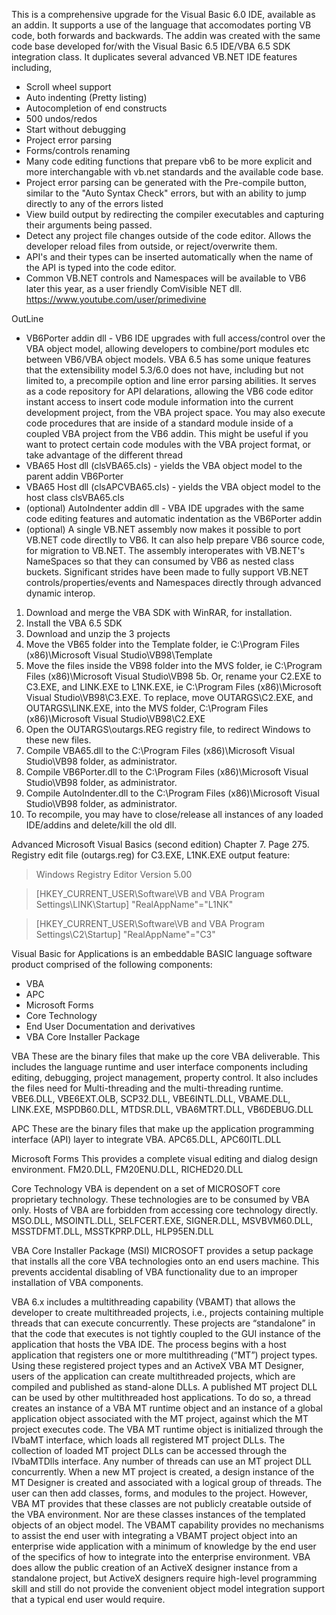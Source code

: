 
This is a comprehensive upgrade for the Visual Basic 6.0 IDE, available as an addin.  It supports a use of the language that accomodates porting VB code, both forwards and backwards.  The addin was created with the same code base developed for/with the Visual Basic 6.5 IDE/VBA 6.5 SDK integration class.  It duplicates several advanced VB.NET IDE features including,
* Scroll wheel support
* Auto indenting (Pretty listing)
* Autocompletion of end constructs
* 500 undos/redos
* Start without debugging
* Project error parsing
* Forms/controls renaming
* Many code editing functions that prepare vb6 to be more explicit and more interchangable with vb.net standards and the available code base. 
* Project error parsing can be generated with the Pre-compile button, similar to the "Auto Syntax Check" errors, but with an ability to jump directly to any of the errors listed
* View build output by redirecting the compiler executables and capturing their arguments being passed. 
* Detect any project file changes outside of the code editor.  Allows the developer reload files from outside, or reject/overwrite them.
* API's and their types can be inserted automatically when the name of the API is typed into the code editor.
* Common VB.NET controls and Namespaces will be available to VB6 later this year, as a user friendly ComVisible NET dll. https://www.youtube.com/user/primedivine

OutLine
* VB6Porter addin dll - VB6 IDE upgrades with full access/control over the VBA object model, allowing developers to combine/port modules etc between VB6/VBA object models.  VBA 6.5 has some unique features that the extensibility model 5.3/6.0 does not have, including but not limited to, a precompile option and line error parsing abilities.  It serves as a code repository for API delarations, allowing the VB6 code editor instant access to insert code module information into the current development project, from the VBA project space. You may also execute code procedures that are inside of a standard module inside of a coupled VBA project from the VB6 addin.  This might be useful if you want to protect certain code modules with the VBA project format, or take advantage of the different thread
* VBA65 Host dll (clsVBA65.cls) - yields the VBA object model to the parent addin VB6Porter
* VBA65 Host dll (clsAPCVBA65.cls) - yields the  VBA object model to the host class clsVBA65.cls
* (optional) AutoIndenter addin dll - VBA IDE upgrades with the same code editing features and automatic indentation as the VB6Porter addin
* (optional) A single VB.NET assembly now makes it possible to port VB.NET code directlly to VB6.  It can also help prepare VB6 source code, for migration to VB.NET.  The assembly interoperates with VB.NET's NameSpaces so that they can consumed by VB6 as nested class buckets.  Significant strides have been made to fully support VB.NET controls/properties/events and Namespaces directly through advanced dynamic interop.

1. Download and merge the VBA SDK with WinRAR, for installation.
2. Install the VBA 6.5 SDK
3. Download and unzip the 3 projects
4. Move the VB65 folder into the Template folder, ie C:\Program Files (x86)\Microsoft Visual Studio\VB98\Template
5. Move the files inside the VB98 folder into the MVS folder, ie C:\Program Files (x86)\Microsoft Visual Studio\VB98
5b. Or, rename your C2.EXE to C3.EXE, and LINK.EXE to L1NK.EXE, ie C:\Program Files (x86)\Microsoft Visual Studio\VB98\C3.EXE.  To replace, move OUTARGS\C2.EXE, and OUTARGS\LINK.EXE, into the MVS folder, C:\Program Files (x86)\Microsoft Visual Studio\VB98\C2.EXE
6. Open the OUTARGS\outargs.REG registry file, to redirect Windows to these new files.
7. Compile VBA65.dll to the C:\Program Files (x86)\Microsoft Visual Studio\VB98 folder, as administrator.
8. Compile VB6Porter.dll to the C:\Program Files (x86)\Microsoft Visual Studio\VB98 folder, as administrator.
9. Compile AutoIndenter.dll to the C:\Program Files (x86)\Microsoft Visual Studio\VB98 folder, as administrator.
10. To recompile, you may have to close/release all instances of any loaded IDE/addins and delete/kill the old dll.

Advanced Microsoft Visual Basics (second edition) Chapter 7. Page 275.
Registry edit file (outargs.reg) for C3.EXE, L1NK.EXE output feature:

>Windows Registry Editor Version 5.00
 
>[HKEY_CURRENT_USER\Software\VB and VBA Program Settings\LINK\Startup]
>"RealAppName"="L1NK"

>[HKEY_CURRENT_USER\Software\VB and VBA Program Settings\C2\Startup]
>"RealAppName"="C3"


 Visual Basic for Applications is an embeddable BASIC language software product comprised of the following components:
 * VBA
 * APC
 * Microsoft Forms
 * Core Technology   
 * End User Documentation and derivatives
 * VBA Core Installer Package

VBA 
These are the binary files that make up the core VBA deliverable.  This includes the language runtime and user interface components including editing, debugging, project management, property control. It also includes the files need for Multi-threading and the multi-threading runtime. 
VBE6.DLL, VBE6EXT.OLB, SCP32.DLL, VBE6INTL.DLL, VBAME.DLL, LINK.EXE, MSPDB60.DLL, MTDSR.DLL, VBA6MTRT.DLL, VB6DEBUG.DLL 
  
APC 
These are the binary files that make up the application programming interface (API) layer to integrate VBA.
APC65.DLL, APC60ITL.DLL 

Microsoft Forms
This provides a complete visual editing and dialog design environment. 
FM20.DLL, FM20ENU.DLL, RICHED20.DLL

Core Technology
VBA is dependent on a set of MICROSOFT core proprietary technology.  These technologies are to be consumed by VBA only.  Hosts of VBA are forbidden from accessing core technology directly. 
MSO.DLL, MSOINTL.DLL, SELFCERT.EXE, SIGNER.DLL, MSVBVM60.DLL, MSSTDFMT.DLL, MSSTKPRP.DLL, HLP95EN.DLL    

VBA Core Installer Package (MSI)
MICROSOFT provides a setup package that installs all the core VBA technologies onto an end users machine.  This prevents accidental disabling of VBA functionality due to an improper installation of VBA components. 

VBA 6.x includes a multithreading capability (VBAMT) that allows the developer to create multithreaded projects, i.e., projects containing multiple threads that can execute concurrently. These projects are “standalone” in that the code that executes is not tightly coupled to the GUI instance of the application that hosts the VBA IDE. The process begins with a host application that registers one or more multithreading (“MT”) project types. Using these registered project types and an ActiveX VBA MT Designer, users of the application can create multithreaded projects, which are compiled and published as stand-alone DLLs.
A published MT project DLL can be used by other multithreaded host applications. To do so, a thread creates an instance of a VBA MT runtime object and an instance of a global application object associated with the MT project, against which the MT project executes code. The VBA MT runtime object is initialized through the IVbaMT interface, which loads all registered MT project DLLs. The collection of loaded MT project DLLs can be accessed through the IVbaMTDlls interface. Any number of threads can use an MT project DLL concurrently.
When a new MT project is created, a design instance of the MT Designer is created and associated with a logical group of threads. The user can then add classes, forms, and modules to the project. However, VBA MT provides that these classes are not publicly creatable outside of the VBA environment. Nor are these classes instances of the templated objects of an object model. The VBAMT capability provides no mechanisms to assist the end user with integrating a VBAMT project object into an enterprise wide application with a minimum of knowledge by the end user of the specifics of how to integrate into the enterprise environment.
VBA does allow the public creation of an ActiveX designer instance from a standalone project, but ActiveX designers require high-level programming skill and still do not provide the convenient object model integration support that a typical end user would require.


